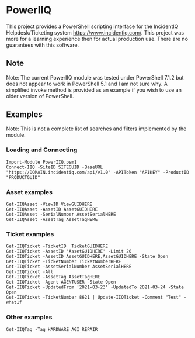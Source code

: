 # PowerIIQ
This project provides a PowerShell scripting interface for the IncidentIQ Helpdesk/Ticketing system https://www.incidentiq.com/.  This project was more for a learning experience then for actual production use.  There are no guarantees with this software.

## Note
Note: The current PowerIIQ module was tested under PowerShell 7.1.2 but does not appear to work in PowerShell 5.1 and I am not sure why.  A simplified invoke method is provided as an example if you wish to use an older version of PowerShell.

## Examples
Note: This is not a complete list of searches and filters implemented by the module.

### Loading and Connecting
```
Import-Module PowerIIQ.psm1
Connect-IIQ -SiteID SITEGUID -BaseURL "https://DOMAIN.incidentiq.com/api/v1.0" -APIToken "APIKEY" -ProductID "PRODUCTGUID"
```
### Asset examples
```
Get-IIQAsset -ViewID ViewGUIDHERE
Get-IIQAsset -AssetID AssetGUIDHERE
Get-IIQAsset -SerialNumber AssetSerialHERE
Get-IIQAsset -AssetTag AssetTagHERE
```
### Ticket examples
```
Get-IIQTicket -TicketID  TicketGUIDHERE
Get-IIQTicket -AssetID 'AssetGUIDHERE' -Limit 20
Get-IIQTicket -AssetID AssetGUIDHERE,AssetGUIDHERE -State Open
Get-IIQTicket -TicketNumber TicketNumberHERE
Get-IIQTicket -AssetSerialNumber AssetSerialHERE
Get-IIQTicket -All
Get-IIQTicket -AssetTag AssetTagHERE 
Get-IIQTicket -Agent AGENTUSER -State Open
Get-IIQTicket -UpdatedFrom '2021-03-23' -UpdatedTo 2021-03-24 -State Open
Get-IIQTicket -TicketNumber 8621 | Update-IIQTicket -Comment "Test" -WhatIf
```
### Other examples
```
Get-IIQTag -Tag HARDWARE_AGI_REPAIR
```

